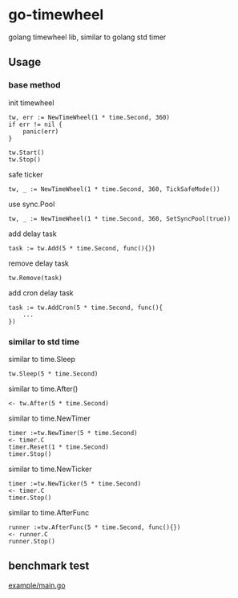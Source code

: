 # go-timewheel

golang timewheel lib, similar to golang std timer

## Usage

### base method

init timewheel

```
tw, err := NewTimeWheel(1 * time.Second, 360)
if err != nil {
    panic(err)
}

tw.Start()
tw.Stop()
```

safe ticker

```
tw, _ := NewTimeWheel(1 * time.Second, 360, TickSafeMode())
```

use sync.Pool

```
tw, _ := NewTimeWheel(1 * time.Second, 360, SetSyncPool(true))
```

add delay task

```
task := tw.Add(5 * time.Second, func(){})
```

remove delay task

```
tw.Remove(task)
```

add cron delay task

```
task := tw.AddCron(5 * time.Second, func(){
    ...
})
```

### similar to std time

similar to time.Sleep

```
tw.Sleep(5 * time.Second)
```

similar to time.After()

```
<- tw.After(5 * time.Second)
```

similar to time.NewTimer

```
timer :=tw.NewTimer(5 * time.Second)
<- timer.C
timer.Reset(1 * time.Second)
timer.Stop()
```

similar to time.NewTicker

```
timer :=tw.NewTicker(5 * time.Second)
<- timer.C
timer.Stop()
```

similar to time.AfterFunc

```
runner :=tw.AfterFunc(5 * time.Second, func(){})
<- runner.C
runner.Stop()
```

## benchmark test

[example/main.go](example/main.go)
